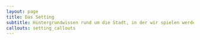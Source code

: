```yaml
---
layout: page
title: Das Setting
subtitle: Hintergrundwissen rund um die Stadt, in der wir spielen werden
callouts: setting_callouts
---
```

